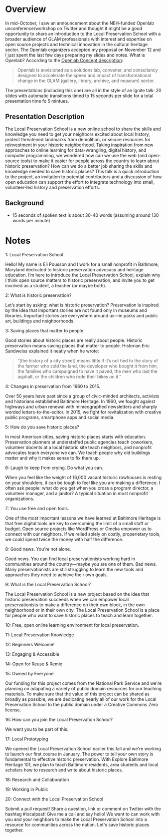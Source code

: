 # Overview

In mid-October, I saw an announcement about the NEH-funded Openlab unconference/workshop on Twitter and thought it might be a good opportunity to share an introduction to the Local Preservation School with a broader audience of GLAM professionals with interest and expertise on open source projects and technical innovation in the cultural heritage sector. The Openlab organizers accepted my proposal on November 12 and I just spent the last few days preparing my slides and notes. What is Openlab? According to the [Openlab Concept description](http://openlabworkshop.wikispaces.com/Openlab+Concept):

>Openlab is envisioned as a solutions lab, convener, and consultancy designed to accelerate the speed and impact of transformational change in the GLAM (gallery, library, archive, and museum) sector.

The presentations (including this one) are all in the style of an Ignite talk: 20 slides with automatic transitions timed to 15 seconds per slide for a total presentation time fo 5 mintues.

## Presentation Description

The Local Preservation School is a new online school to share the skills and knowledge you need to get your neighbors excited about local history, protect threatened landmarks from demolition, or secure resources for reinvestment in your historic neighborhood. Taking inspiration from new approaches to online learning for data-wrangling, digital history, and computer programming, we wondered how can we use the web (and open-source tools) to make it easier for people across the country to learn about historic preservation? How can we do a better job sharing the skills and knowledge needed to save historic places? This talk is a quick introduction to the project, an invitation to potential contributors and a discussion of how open education can support the effort to integrate technology into small, volunteer-led history and preservation efforts.

## Background

- 15 seconds of spoken text is about 30-40 words (assuming around 130 words per minute)

# Notes

1: Local Preservation School

Hello! My name is Eli Pousson and I work for a small nonprofit in Baltimore, Maryland dedicated to historic preservation advocacy and heritage education. I’m here to introduce the Local Preservation School, explain why I think open source matters to historic preservation, and invite you to get involved as a student, a teacher (or maybe both).

2: What is historic preservation?

Let’s start by asking: what is historic preservation? Preservation is inspired by the idea that important stories are not found only in museums and libraries. Important stories are everywhere around us—in parks and public art, buildings and neighborhoods. 

3: Saving places that matter to people.

Good stories about historic places are really about people. Historic preservation means saving places that matter to people. Historian Eric Sandweiss explained it neatly when he wrote:

>“\[the history of a city street] means little if it’s not tied to the story of the farmer who sold the land, the developer who bought it from him, the families who campaigned to have it paved, the men who laid the asphalt, or the children who rode their bikes on it.”

4: Changes in preservation from 1960 to 2015.

Over 50 years have past since a group of civic-minded architects, activists and historians established Baltimore Heritage. In 1960, we fought against highways and urban renewal with mimeographed newsletters and sharply worded letters-to-the-editor. In 2015, we fight for revitalization with creative public programs, smartphone apps and social media.

5: How do you save historic places?

In most American cities, saving historic places starts with education. Preservation planners at understaffed public agencies teach coworkers, volunteer docents at a local historic site teach neighbors, and nonprofit advocates teach everyone we can. We teach people why old buildings matter and why it makes sense to fix them up.

6: Laugh to keep from crying. Do what you can.

When you feel like the weight of 16,000 vacant historic rowhouses is resting on your shoulders, it can be tough to feel like you are making a difference. I often ask people: what do you get when you cross a program director, a volunteer manager, and a janitor? A typical situation in most nonprofit organizations.

7: You use free and open tools.

One of the most important lessons we have learned at Baltimore Heritage is that free digital tools are key to overcoming the limit of a small staff or budget. Open source projects like WordPress or Omeka empower us to connect with our neighbors. If we relied solely on costly, properietary tools, we could spend twice the money with half the difference.

8: Good news. You're not alone.

Good news. You can find local preservationists working hard in communities around the country—maybe you are one of them. Bad news. Many preservationists are still struggling to learn the new tools and approaches they need to achieve their own goals.

9: What is the Local Preservation School?

The Local Preservation School is a new project based on the idea that historic preservation succeeds when we can empower local preservationists to make a difference on their own block, in the own neighborhood or in their own city. The Local Preservation School is a place for people who want to save historic places to teach and learn together.

10: Free, open online learning environment for local preservation.

11: Local Preservation Knowledge

12: Beginners Welcome!

13: Engaging & Accessible

14: Open for Reuse & Remix

15: Owned by Everyone

Our funding for this project comes from the National Park Service and we're planning on adapating a variety of public domain resources for our teaching materials. To make sure that the value of this project can be shared as broadly as possible, we are dedicating nearly all of our work for the Local Preservation School to the public domain under a Creative Commons Zero license.

16: How can you join the Local Preservation School?

We want you to be part of this. 

17: Local Prototyping

We opened the Local Preservation School earlier this fall and we're working to launch our first course in January. The power to tell your own story is fundamental to effective historic preservation. With Explore Baltimore Heritage 101, we plan to teach Baltimore residents, area students and local scholars how to research and write about historic places. 

18: Research and Collaboration

19: Working in Public

20: Connect with the Local Preservation School

Submit a pull request! Share a question, link or comment on Twitter with the hashtag #localpast! Give me a call and say hello! We want to can work with you and your neighbors to make the Local Preservation School into a resource for communities across the nation. Let's save historic places together.

